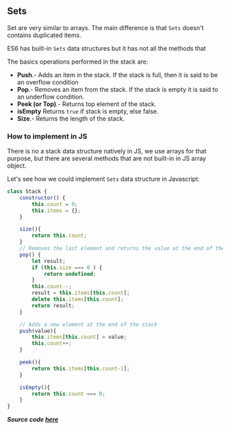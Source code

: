 ## Sets

Set are very similar to arrays. The main difference is that `Sets` doesn't contains duplicated items.

ES6 has built-in `Sets` data structures but it has not all the methods that

The basics operations performed in the stack are:

* **Push**.- Adds an item in the stack. If the stack is full, then it is said to be an overflow condition
* **Pop**.- Removes an item from the stack. If the stack is empty it is said to an underflow condition.
* **Peek (or Top)**.- Returns top element of the stack.
* **isEmpty** Returns `true` if stack is empty, else false.
* **Size**.- Returns the length of the stack.

### How to implement in JS

There is no a stack data structure natively in JS, we use arrays for that purpose, but there are several methods that are not built-in in JS array object.

Let's see how we could implement `Sets` data structure in Javascript:

```javascript
class Stack {
    constructor() {
        this.count = 0;
        this.items = {};
    }

    size(){
        return this.count;
    }
    // Removes the last element and returns the value at the end of the stack
    pop() {
        let result;
        if (this.size === 0 ) {
            return undefined;
        }
        this.count--;
        result = this.items[this.count];
        delete this.items[this.count];
        return result;
    }

    // Adds a new element at the end of the stack
    push(value){
        this.items[this.count] = value;
        this.count++;
    }

    peek(){
        return this.items[this.count-1];
    }

    isEmpty(){
        return this.count === 0;
    }
}
```

_**Source code [here]('./../src/Stack.js')**_